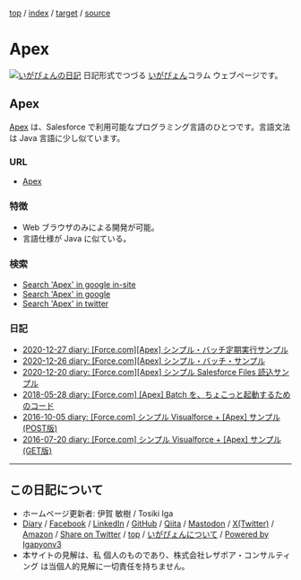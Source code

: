 [top](../index.html) / [index](index.html) / [target](https://www.igapyon.jp/igapyon/diary/keyword/apex.html) / [source](https://github.com/igapyon/diary/blob/master/keyword/apex.src.md) 

Apex
=====================================================================================================
[![いがぴょんの日記](https://www.igapyon.jp/igapyon/diary/images/iga202308_64.jpg "いがぴょん")](https://www.igapyon.jp/igapyon/diary/memo/memoigapyon.html) 日記形式でつづる [いがぴょん](https://www.igapyon.jp/igapyon/diary/memo/memoigapyon.html)コラム ウェブページです。

## Apex

[Apex](apex.html) は、Salesforce で利用可能なプログラミング言語のひとつです。言語文法は Java 言語に少し似ています。

### URL

* [Apex](https://developer.salesforce.com/docs/atlas.ja-jp.apexcode.meta/apexcode/apex_reference.htm)

### 特徴

* Web ブラウザのみによる開発が可能。
* 言語仕様が Java に似ている。

### 検索

* [Search 'Apex' in google in-site](https://www.google.co.jp/#pws=0&q=site:https%3A%2F%2Fwww.igapyon.jp%2Figapyon%2Fdiary%2F+Apex)
* [Search 'Apex' in google](https://www.google.co.jp/#pws=0&q=Apex)
* [Search 'Apex' in twitter](https://twitter.com/search?q=%23Apex)

### 日記

* [2020-12-27 diary: [Force.com][Apex] シンプル・バッチ定期実行サンプル](../2020/ig201227.html)
* [2020-12-26 diary: [Force.com][Apex] シンプル・バッチ・サンプル](../2020/ig201226.html)
* [2020-12-20 diary: [Force.com][Apex] シンプル Salesforce Files 読込サンプル](../2020/ig201220.html)
* [2018-05-28 diary: [Force.com] [Apex] Batch を、ちょこっと起動するためのコード](../2018/ig180528.html)
* [2016-10-05 diary: [Force.com] シンプル Visualforce + [Apex] サンプル (POST版)](../2016/ig161005.html)
* [2016-07-20 diary: [Force.com] シンプル Visualforce + [Apex] サンプル (GET版)](../2016/ig160720.html)



----------------------------------------------------------------------------------------------------

## この日記について

* ホームページ更新者: 伊賀 敏樹 / Tosiki Iga
* [Diary](https://www.igapyon.jp/igapyon/diary/) / [Facebook](https://www.facebook.com/igapyon) / [LinkedIn](https://www.linkedin.com/in/toshikiiga) / [GitHub](https://github.com/igapyon) / [Qiita](https://qiita.com/igapyon) / [Mastodon](https://social.vivaldi.net/@igapyon) / [X(Twitter)](https://twitter.com/ToshikiIga) / [Amazon](https://www.amazon.co.jp/%E4%BC%8A%E8%B3%80-%E6%95%8F%E6%A8%B9/e/B004LTQWCQ) / 
[Share on Twitter](https://twitter.com/intent/tweet?hashtags=igapyon%2Cdiary%2C%E3%81%84%E3%81%8C%E3%81%B4%E3%82%87%E3%82%93%2CApex&text=Apex&url=https%3A%2F%2Fwww.igapyon.jp%2Figapyon%2Fdiary%2Fkeyword%2Fapex.html) / [top](../index.html) / [いがぴょんについて](https://www.igapyon.jp/igapyon/diary/memo/memoigapyon.html) / [Powered by Igapyonv3](https://github.com/igapyon/igapyonv3)
* 本サイトの見解は、私 個人のものであり、株式会社レザボア・コンサルティング は当個人的見解に一切責任を持ちません。 
